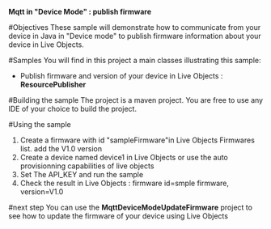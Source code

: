 **Mqtt in "Device Mode" : publish firmware**

#Objectives
These sample will demonstrate how to communicate from your device in Java in "Device mode" to publish firmware information about your device in Live Objects.


#Samples
You will find in this project a main classes illustrating this sample:

- Publish firmware and version of  your device in Live Objects : **ResourcePublisher**


#Building the sample
The project is a maven project. You are free to use any IDE of your choice to build the project.


#Using the sample

1. Create a firmware with id  "sampleFirmware"in Live Objects Firmwares list. add the V1.0 version
2. Create a device named device1 in Live Objects or use  the auto provisionning capabilities of live objects
3. Set The API_KEY and run the sample
4. Check the result in Live Objects :
	firmware id=smple firmware, version=V1.0
	
#next step
You can use the **MqttDeviceModeUpdateFirmware** project to see how to update the firmware of your device using Live Objects
